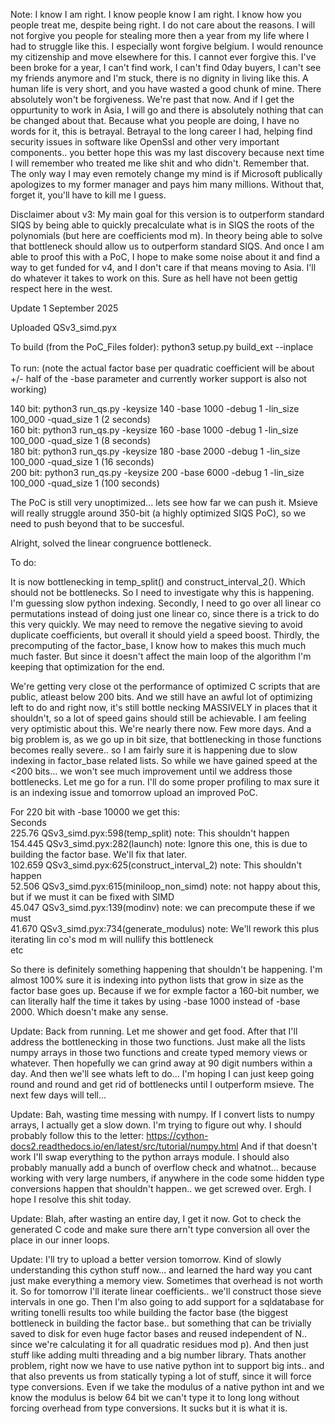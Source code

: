 Note: I know I am right. I know people know I am right. I know how you people treat me, despite being right. I do not care about the reasons. I will not forgive you people for stealing more then a year from my life where I had to struggle like this. I especially wont forgive belgium. I would renounce my citizenship and move elsewhere for this. I cannot ever forgive this. I've been broke for a year, I can't find work, I can't find 0day buyers, I can't see my friends anymore and I'm stuck, there is no dignity in living like this. A human life is very short, and you have wasted a good chunk of mine. There absolutely won't be forgiveness. We're past that now. And if I get the oppurtunity to work in Asia, I will go and there is absolutely nothing that can be changed about that. Because what you people are doing, I have no words for it, this is betrayal. Betrayal to the long career I had, helping find security issues in software like OpenSsl and other very important components.. you better hope this was my last discovery because next time I will remember who treated me like shit and who didn't. Remember that. The only way I may even remotely change my mind is if Microsoft publically apologizes to my former manager and pays him many millions. Without that, forget it, you'll have to kill me I guess.

Disclaimer about v3: My main goal for this version is to outperform standard SIQS by being able to quickly precalculate what is in SIQS the roots of the polynomials (but here are coefficients mod m). In theory being able to solve that bottleneck should allow us to outperform standard SIQS. And once I am able to proof this with a PoC, I hope to make some noise about it and find a way to get funded for v4, and I don't care if that means moving to Asia. I'll do whatever it takes to work on this. Sure as hell have not been gettig respect here in the west.

Update 1 September 2025

Uploaded QSv3_simd.pyx 

To build (from the PoC_Files folder): python3 setup.py build_ext --inplace</br></br>
To run: (note the actual factor base per quadratic coefficient will be about +/- half of the -base parameter and currently worker support is also not working)

140 bit: python3 run_qs.py -keysize 140 -base 1000 -debug 1 -lin_size 100_000  -quad_size 1 (2 seconds)    </br>
160 bit: python3 run_qs.py -keysize 160 -base 1000 -debug 1 -lin_size 100_000  -quad_size 1 (8 seconds)    </br>
180 bit: python3 run_qs.py -keysize 180 -base 2000 -debug 1 -lin_size 100_000  -quad_size 1 (16 seconds)   </br>
200 bit: python3 run_qs.py -keysize 200 -base 6000 -debug 1 -lin_size 100_000  -quad_size 1 (100 seconds) </br>

The PoC is still very unoptimized... lets see how far we can push it. Msieve will really struggle around 350-bit (a highly optimized SIQS PoC), so we need to push beyond that to be succesful.

Alright, solved the linear congruence bottleneck.

To do:

It is now bottlenecking in temp_split() and construct_interval_2(). Which should not be bottlenecks. So I need to investigate why this is happening. I'm guessing slow python indexing.
Secondly, I need to go over all linear co permutations instead of doing just one linear co, since there is a trick to do this very quickly. We may need to remove the negative sieving to avoid duplicate coefficients, but overall it should yield a speed boost.
Thirdly, the precomputing of the factor_base, I know how to makes this much much much faster. But since it doesn't affect the main loop of the algorithm I'm keeping that optimization for the end.

We're getting very close ot the performance of optimized C scripts that are public, atleast below 200 bits. And we still have an awful lot of optimizing left to do and right now, it's still bottle necking MASSIVELY in places that it shouldn't, so a lot of speed gains should still be achievable. I am feeling very optimistic about this. We're nearly there now. Few more days. And a big problem is, as we go up in bit size, that bottlenecking in those functions becomes really severe.. so I am fairly sure it is happening due to slow indexing in factor_base related lists. So while we have gained speed at the <200 bits... we won't see much improvement until we address those bottlenecks. Let me go for a run. I'll do some proper profiling to max sure it is an indexing issue and tomorrow upload an improved PoC.

For 220 bit with -base 10000 we get this:</br>
Seconds</br>
225.76 QSv3_simd.pyx:598(temp_split) note: This shouldn't happen </br>
154.445 QSv3_simd.pyx:282(launch)  note: Ignore this one, this is due to building the factor base. We'll fix that later. </br>
102.659 QSv3_simd.pyx:625(construct_interval_2) note: This shouldn't happen </br>
52.506 QSv3_simd.pyx:615(miniloop_non_simd) note: not happy about this, but if we must it can be fixed with SIMD </br>
45.047 QSv3_simd.pyx:139(modinv) note: we can precompute these if we must </br>
41.670 QSv3_simd.pyx:734(generate_modulus) note: We'll rework this plus iterating lin co's mod m will nullify this bottleneck </br>
etc

   So there is definitely something happening that shouldn't be happening. I'm almost 100% sure it is indexing into python lists that grow in size as the factor base goes up. Because if we for exmple factor a 160-bit number, we can literally half the time it takes by using -base 1000 instead of -base 2000. Which doesn't make any sense.

Update: Back from running. Let me shower and get food. After that I'll address the bottlenecking in those two functions. Just make all the lists numpy arrays in those two functions and create typed memory views or whatever. Then hopefully we can grind away at 90 digit numbers within a day. And then we'll see whats left to do... I'm hoping I can just keep going round and round and get rid of bottlenecks until I outperform msieve. The next few days will tell...

Update: Bah, wasting time messing with numpy. If I convert lists to numpy arrays, I actually get a slow down. I'm trying to figure out why. I should probably follow this to the letter: https://cython-docs2.readthedocs.io/en/latest/src/tutorial/numpy.html
And if that doesn't work I'll swap everything to the python arrays module. I should also probably manually add a bunch of overflow check and whatnot... because working with very large numbers, if anywhere in the code some hidden type conversions happen that shouldn't happen.. we get screwed over. Ergh. I hope I resolve this shit today.

Update: Blah, after wasting an entire day, I get it now. Got to check the generated C code and make sure there arn't type conversion all over the place in our inner loops.

Update: I'll try to upload a better version tomorrow. Kind of slowly understanding this cython stuff now... and learned the hard way you cant just make everything a memory view. Sometimes that overhead is not worth it. So for tomorrow I'll iterate linear coefficients.. we'll construct those sieve intervals in one go. Then I'm also going to add support for a sqldatabase for writing tonelli results too while building the factor base (the biggest bottleneck in building the factor base.. but something that can be trivially saved to disk for even huge factor bases and reused independent of N.. since we're calculating it for all quadratic residues mod p). And then just stuff like adding multi threading and a big number library. Thats another problem, right now we have to use native python int to support big ints.. and that also prevents us from statically typing a lot of stuff, since it will force type conversions. Even if we take the modulus of a native python int and we know the modulus is below 64 bit we can't type it to long long without forcing overhead from type conversions. It sucks but it is what it is.
